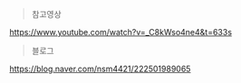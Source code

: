> 참고영상

https://www.youtube.com/watch?v=_C8kWso4ne4&t=633s

> 블로그

https://blog.naver.com/nsm4421/222501989065

